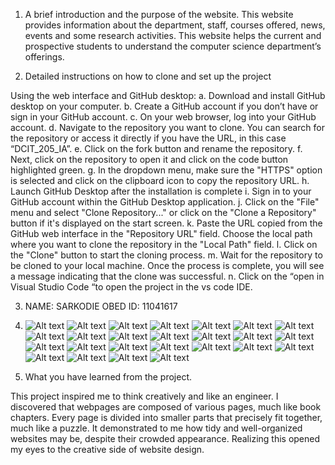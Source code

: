 1.	A brief introduction and the purpose of the website.
This website provides information about the department, staff, courses offered, news, events and some research activities. This website helps the current and prospective students to understand the computer science department’s offerings.

2.	Detailed instructions on how to clone and set up the project

Using the web interface and GitHub desktop:
a.	Download and install GitHub desktop on your computer.
b.	Create a GitHub account if you don’t have or sign in your GitHub account.
c.	On your web browser, log into your GitHub account.
d.	Navigate to the repository you want to clone. You can search for the repository or access it directly if you have the URL, in this case “DCIT_205_IA”.
e.	Click on the fork button and rename the repository.
f.	Next, click on the repository to open it and click on the code button highlighted green.
g.	In the dropdown menu, make sure the "HTTPS" option is selected and click on the clipboard icon to copy the repository URL.
h.	Launch GitHub Desktop after the installation is complete
i.	Sign in to your GitHub account within the GitHub Desktop application.
j.	Click on the "File" menu and select "Clone Repository..." or click on the "Clone a Repository" button if it's displayed on the start screen.
k.	Paste the URL copied from the GitHub web interface in the "Repository URL" field. Choose the local path where you want to clone the repository in the "Local Path" field.
l.	Click on the "Clone" button to start the cloning process.
m.	Wait for the repository to be cloned to your local machine. Once the process is complete, you will see a message indicating that the clone was successful.
n.	Click on the “open in Visual Studio Code “to open the project in the vs code IDE.


3.	 NAME: SARKODIE OBED		ID: 11041617

4. ![Alt text](<screenshots/Screenshot 2023-11-26 124036.png>)
 ![Alt text](<screenshots/Screenshot 2023-11-26 124059.png>) 
 ![Alt text](<screenshots/Screenshot 2023-11-26 124111.png>)
  ![Alt text](<screenshots/Screenshot 2023-11-26 124127.png>)
   ![Alt text](<screenshots/Screenshot 2023-11-26 124147.png>) 
   ![Alt text](<screenshots/Screenshot 2023-11-26 124202.png>) 
   ![Alt text](<screenshots/Screenshot 2023-11-26 124221.png>)
    ![Alt text](<screenshots/Screenshot 2023-11-26 124357.png>) 
    ![Alt text](<screenshots/Screenshot 2023-11-26 124418.png>)
     ![Alt text](<screenshots/Screenshot 2023-11-26 124436.png>)
      ![Alt text](<screenshots/Screenshot 2023-11-26 124504.png>)
       ![Alt text](<screenshots/Screenshot 2023-11-26 124518.png>)
        ![Alt text](<screenshots/Screenshot 2023-11-26 124527.png>)
         ![Alt text](<screenshots/Screenshot 2023-11-26 124538.png>)
          ![Alt text](<screenshots/Screenshot 2023-11-26 124545.png>)
           ![Alt text](<screenshots/Screenshot 2023-11-26 124605.png>)
            ![Alt text](<screenshots/Screenshot 2023-11-26 124624.png>)
             ![Alt text](<screenshots/Screenshot 2023-11-26 124640.png>)
              ![Alt text](<screenshots/Screenshot 2023-11-26 124659.png>) 
              ![Alt text](<screenshots/Screenshot 2023-11-26 124737.png>)
               ![Alt text](<screenshots/Screenshot 2023-11-26 124749.png>)
                ![Alt text](<screenshots/Screenshot 2023-11-26 124843.png>)
                 ![Alt text](<screenshots/Screenshot 2023-11-26 124853.png>)
                 ![Alt text](<screenshots/Screenshot 2023-11-28 062110.png>)
                 ![Alt text](<screenshots/Screenshot 2023-11-28 062152.png>)



5. What you have learned from the project.
   
This project inspired me to think creatively and like an engineer. I discovered that webpages are composed of various pages, much like book chapters. Every page is divided into smaller parts that precisely fit together, much like a puzzle. It demonstrated to me how tidy and well-organized websites may be, despite their crowded appearance. Realizing this opened my eyes to the creative side of website design.


